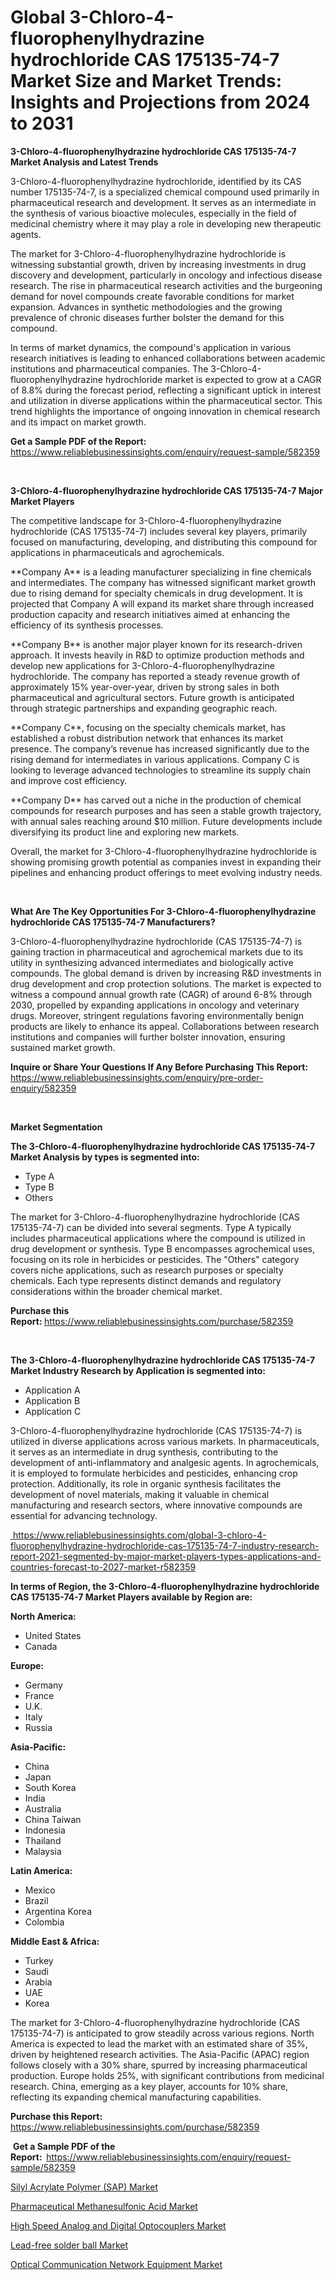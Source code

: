 <p><h1>Global 3-Chloro-4-fluorophenylhydrazine hydrochloride CAS 175135-74-7 Market Size and Market Trends: Insights and Projections from 2024 to 2031</h1></p><p><strong>3-Chloro-4-fluorophenylhydrazine hydrochloride CAS 175135-74-7 Market Analysis and Latest Trends</strong></p>
<p><p>3-Chloro-4-fluorophenylhydrazine hydrochloride, identified by its CAS number 175135-74-7, is a specialized chemical compound used primarily in pharmaceutical research and development. It serves as an intermediate in the synthesis of various bioactive molecules, especially in the field of medicinal chemistry where it may play a role in developing new therapeutic agents.</p><p>The market for 3-Chloro-4-fluorophenylhydrazine hydrochloride is witnessing substantial growth, driven by increasing investments in drug discovery and development, particularly in oncology and infectious disease research. The rise in pharmaceutical research activities and the burgeoning demand for novel compounds create favorable conditions for market expansion. Advances in synthetic methodologies and the growing prevalence of chronic diseases further bolster the demand for this compound.</p><p>In terms of market dynamics, the compound's application in various research initiatives is leading to enhanced collaborations between academic institutions and pharmaceutical companies. The 3-Chloro-4-fluorophenylhydrazine hydrochloride market is expected to grow at a CAGR of 8.8% during the forecast period, reflecting a significant uptick in interest and utilization in diverse applications within the pharmaceutical sector. This trend highlights the importance of ongoing innovation in chemical research and its impact on market growth.</p></p>
<p><strong>Get a Sample PDF of the Report:&nbsp;</strong> <a href="https://www.reliablebusinessinsights.com/enquiry/request-sample/582359?utm_campaign=84&utm_medium=2&utm_source=Github&utm_content=ia&utm_term=08122024&utm_id=3-chloro-4-fluorophenylhydrazine-hydrochloride-cas-175135-74-7">https://www.reliablebusinessinsights.com/enquiry/request-sample/582359</a></p>
<p>&nbsp;</p>
<p><strong>3-Chloro-4-fluorophenylhydrazine hydrochloride CAS 175135-74-7 Major Market Players</strong></p>
<p><p>The competitive landscape for 3-Chloro-4-fluorophenylhydrazine hydrochloride (CAS 175135-74-7) includes several key players, primarily focused on manufacturing, developing, and distributing this compound for applications in pharmaceuticals and agrochemicals.</p><p>**Company A** is a leading manufacturer specializing in fine chemicals and intermediates. The company has witnessed significant market growth due to rising demand for specialty chemicals in drug development. It is projected that Company A will expand its market share through increased production capacity and research initiatives aimed at enhancing the efficiency of its synthesis processes. </p><p>**Company B** is another major player known for its research-driven approach. It invests heavily in R&D to optimize production methods and develop new applications for 3-Chloro-4-fluorophenylhydrazine hydrochloride. The company has reported a steady revenue growth of approximately 15% year-over-year, driven by strong sales in both pharmaceutical and agricultural sectors. Future growth is anticipated through strategic partnerships and expanding geographic reach.</p><p>**Company C**, focusing on the specialty chemicals market, has established a robust distribution network that enhances its market presence. The company’s revenue has increased significantly due to the rising demand for intermediates in various applications. Company C is looking to leverage advanced technologies to streamline its supply chain and improve cost efficiency.</p><p>**Company D** has carved out a niche in the production of chemical compounds for research purposes and has seen a stable growth trajectory, with annual sales reaching around $10 million. Future developments include diversifying its product line and exploring new markets.</p><p>Overall, the market for 3-Chloro-4-fluorophenylhydrazine hydrochloride is showing promising growth potential as companies invest in expanding their pipelines and enhancing product offerings to meet evolving industry needs.</p></p>
<p>&nbsp;</p>
<p><strong>What Are The Key Opportunities For 3-Chloro-4-fluorophenylhydrazine hydrochloride CAS 175135-74-7 Manufacturers?</strong></p>
<p><p>3-Chloro-4-fluorophenylhydrazine hydrochloride (CAS 175135-74-7) is gaining traction in pharmaceutical and agrochemical markets due to its utility in synthesizing advanced intermediates and biologically active compounds. The global demand is driven by increasing R&D investments in drug development and crop protection solutions. The market is expected to witness a compound annual growth rate (CAGR) of around 6-8% through 2030, propelled by expanding applications in oncology and veterinary drugs. Moreover, stringent regulations favoring environmentally benign products are likely to enhance its appeal. Collaborations between research institutions and companies will further bolster innovation, ensuring sustained market growth.</p></p>
<p><strong>Inquire or Share Your Questions If Any Before Purchasing This Report:</strong> <a href="https://www.reliablebusinessinsights.com/enquiry/pre-order-enquiry/582359?utm_campaign=84&utm_medium=2&utm_source=Github&utm_content=ia&utm_term=08122024&utm_id=3-chloro-4-fluorophenylhydrazine-hydrochloride-cas-175135-74-7">https://www.reliablebusinessinsights.com/enquiry/pre-order-enquiry/582359</a></p>
<p>&nbsp;</p>
<p><strong>Market Segmentation</strong></p>
<p><strong>The 3-Chloro-4-fluorophenylhydrazine hydrochloride CAS 175135-74-7 Market Analysis by types is segmented into:</strong></p>
<p><ul><li>Type A</li><li>Type B</li><li>Others</li></ul></p>
<p><p>The market for 3-Chloro-4-fluorophenylhydrazine hydrochloride (CAS 175135-74-7) can be divided into several segments. Type A typically includes pharmaceutical applications where the compound is utilized in drug development or synthesis. Type B encompasses agrochemical uses, focusing on its role in herbicides or pesticides. The "Others" category covers niche applications, such as research purposes or specialty chemicals. Each type represents distinct demands and regulatory considerations within the broader chemical market.</p></p>
<p><strong>Purchase this Report:&nbsp;</strong><a href="https://www.reliablebusinessinsights.com/purchase/582359?utm_campaign=84&utm_medium=2&utm_source=Github&utm_content=ia&utm_term=08122024&utm_id=3-chloro-4-fluorophenylhydrazine-hydrochloride-cas-175135-74-7">https://www.reliablebusinessinsights.com/purchase/582359</a></p>
<p>&nbsp;</p>
<p><strong>The 3-Chloro-4-fluorophenylhydrazine hydrochloride CAS 175135-74-7 Market Industry Research by Application is segmented into:</strong></p>
<p><ul><li>Application A</li><li>Application B</li><li>Application C</li></ul></p>
<p><p>3-Chloro-4-fluorophenylhydrazine hydrochloride (CAS 175135-74-7) is utilized in diverse applications across various markets. In pharmaceuticals, it serves as an intermediate in drug synthesis, contributing to the development of anti-inflammatory and analgesic agents. In agrochemicals, it is employed to formulate herbicides and pesticides, enhancing crop protection. Additionally, its role in organic synthesis facilitates the development of novel materials, making it valuable in chemical manufacturing and research sectors, where innovative compounds are essential for advancing technology.</p></p>
<p><a href="https://www.reliablebusinessinsights.com/global-3-chloro-4-fluorophenylhydrazine-hydrochloride-cas-175135-74-7-industry-research-report-2021-segmented-by-major-market-players-types-applications-and-countries-forecast-to-2027-market-r582359?utm_campaign=84&utm_medium=2&utm_source=Github&utm_content=ia&utm_term=08122024&utm_id=3-chloro-4-fluorophenylhydrazine-hydrochloride-cas-175135-74-7">&nbsp;https://www.reliablebusinessinsights.com/global-3-chloro-4-fluorophenylhydrazine-hydrochloride-cas-175135-74-7-industry-research-report-2021-segmented-by-major-market-players-types-applications-and-countries-forecast-to-2027-market-r582359</a></p>
<p><strong>In terms of Region, the 3-Chloro-4-fluorophenylhydrazine hydrochloride CAS 175135-74-7 Market Players available by Region are:</strong></p>
<p>
    <p> <strong> North America: </strong>
        <ul>
            <li>United States</li>
            <li>Canada</li>
        </ul>
        </p> 
    <p> <strong> Europe: </strong>
        <ul>
            <li>Germany</li>
            <li>France</li>
            <li>U.K.</li>
            <li>Italy</li>
            <li>Russia</li>
        </ul>
        </p> 
    <p> <strong> Asia-Pacific: </strong>
        <ul>
            <li>China</li>
            <li>Japan</li>
            <li>South Korea</li>
            <li>India</li>
            <li>Australia</li>
            <li>China Taiwan</li>
            <li>Indonesia</li>
            <li>Thailand</li>
            <li>Malaysia</li>
        </ul>
        </p> 
    <p> <strong> Latin America: </strong>
        <ul>
            <li>Mexico</li>
            <li>Brazil</li>
            <li>Argentina Korea</li>
            <li>Colombia</li>
        </ul>
        </p> 
    <p> <strong> Middle East & Africa: </strong>
        <ul>
            <li>Turkey</li>
            <li>Saudi</li>
            <li>Arabia</li>
            <li>UAE</li>
            <li>Korea</li>
        </ul>
    </p>
    </p>
<p><p>The market for 3-Chloro-4-fluorophenylhydrazine hydrochloride (CAS 175135-74-7) is anticipated to grow steadily across various regions. North America is expected to lead the market with an estimated share of 35%, driven by heightened research activities. The Asia-Pacific (APAC) region follows closely with a 30% share, spurred by increasing pharmaceutical production. Europe holds 25%, with significant contributions from medicinal research. China, emerging as a key player, accounts for 10% share, reflecting its expanding chemical manufacturing capabilities.</p></p>
<p><strong>Purchase this Report: </strong><a href="https://www.reliablebusinessinsights.com/purchase/582359?utm_campaign=84&utm_medium=2&utm_source=Github&utm_content=ia&utm_term=08122024&utm_id=3-chloro-4-fluorophenylhydrazine-hydrochloride-cas-175135-74-7">https://www.reliablebusinessinsights.com/purchase/582359</a></p>
<p>&nbsp;<strong>Get a Sample PDF of the Report:&nbsp;&nbsp;</strong><a href="https://www.reliablebusinessinsights.com/enquiry/request-sample/582359?utm_campaign=84&utm_medium=2&utm_source=Github&utm_content=ia&utm_term=08122024&utm_id=3-chloro-4-fluorophenylhydrazine-hydrochloride-cas-175135-74-7">https://www.reliablebusinessinsights.com/enquiry/request-sample/582359</a></p>
<p><strong></strong></p>
<p><p><a href="https://github.com/jontyhinseyxe/Market-Research-Report-List-1/blob/main/silyl-acrylate-polymer-sap-market.md?utm_campaign=84&utm_medium=2&utm_source=Github&utm_content=ia&utm_term=08122024&utm_id=3-chloro-4-fluorophenylhydrazine-hydrochloride-cas-175135-74-7">Silyl Acrylate Polymer (SAP) Market</a></p><p><a href="https://www.linkedin.com/pulse/global-pharmaceutical-methanesulfonic-acid-market-future-gigmf?utm_campaign=84&utm_medium=2&utm_source=Github&utm_content=ia&utm_term=08122024&utm_id=3-chloro-4-fluorophenylhydrazine-hydrochloride-cas-175135-74-7">Pharmaceutical Methanesulfonic Acid Market</a></p><p><a href="https://www.linkedin.com/pulse/study-onthe-value-market-segmentation-share-analysis-high-speed-ejglf?utm_campaign=84&utm_medium=2&utm_source=Github&utm_content=ia&utm_term=08122024&utm_id=3-chloro-4-fluorophenylhydrazine-hydrochloride-cas-175135-74-7">High Speed Analog and Digital Optocouplers Market</a></p><p><a href="https://github.com/AngelaWalsh696/Market-Research-Report-List-1/blob/main/lead-free-solder-ball-market.md?utm_campaign=84&utm_medium=2&utm_source=Github&utm_content=ia&utm_term=08122024&utm_id=3-chloro-4-fluorophenylhydrazine-hydrochloride-cas-175135-74-7">Lead-free solder ball Market</a></p><p><a href="https://www.linkedin.com/pulse/optical-communication-network-equipment-market-forecasted-considering-bitaf?utm_campaign=84&utm_medium=2&utm_source=Github&utm_content=ia&utm_term=08122024&utm_id=3-chloro-4-fluorophenylhydrazine-hydrochloride-cas-175135-74-7">Optical Communication Network Equipment Market</a></p></p>